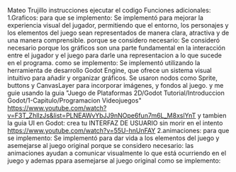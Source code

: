 
Mateo Trujillo
instrucciones ejecutar el codigo
Funciones adicionales:
1.Graficos:
para que se implemento:
Se implementó para mejorar la experiencia visual del jugador, permitiendo que el entorno, los personajes y los elementos del juego sean representados de manera clara, atractiva y de una manera comprensible.
porque se considero necesario:
Se consideró necesario porque los gráficos son una parte fundamental en la interacción entre el jugador y el juego para darle una representacion a lo que sucede en el programa.
como se implemento:
Se implementó utilizando la herramienta de desarrollo Godot Engine, que ofrece un sistema visual intuitivo para añadir y organizar gráficos. Se usaron nodos como Sprite, buttons y CanvasLayer para incorporar imágenes, y fondos al juego.
y me guie usando la guia "Juego de Plataformas 2D/Godot Tutorial/Introduccion Godot/1-Capitulo/Programacion Videojuegos"
https://www.youtube.com/watch?v=F3T_ZhllzJs&list=PLNEAWvYbJJ9nNOpe6fun7m6L_M8xslYnT
y tambien la guia UI en Godot: crea tu INTERFAZ DE USUARIO sin morir en el intento 
https://www.youtube.com/watch?v=55U-hnUnFAY
2.animaciones:
para que se implemento:
Se implementó para dar vida a los elementos del juego y asemejarse al juego original
porque se considero necesario:
las animaciones ayudan a comunicar visualmente lo que está ocurriendo en el juego y ademas ppara asemejarse al juego original
como se implemento:
